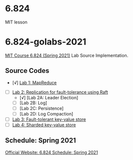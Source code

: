 # 6.824
MIT lesson

# 6.824-golabs-2021
[MIT Course 6.824 (Spring 2021)](https://pdos.csail.mit.edu/6.824/) Lab Source Implementation.

## Source Codes

-   [√] [Lab 1: MapReduce](src/mr/)
-   [ ] [Lab 2: Replication for fault-tolerance using Raft](src/raft/)
    -   [√] [Lab 2A: Leader Election]
    -   [ ] [Lab 2B: Log]
    -   [ ] [Lab 2C: Persistence]
    -   [ ] [Lab 2D: Log Compaction]
-   [ ] [Lab 3: Fault-tolerant key-value store](src/kvraft/)
-   [ ] [Lab 4: Sharded key-value store](src/shardkv/)

## Schedule: Spring 2021

[Official Website: 6.824 Schedule: Spring 2021](https://pdos.csail.mit.edu/6.824/schedule.html)
